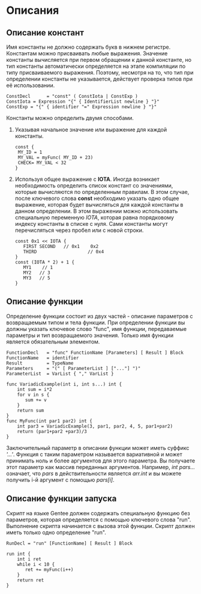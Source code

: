 

# Описания

## Описание констант

Имя константы не должно содержать букв в нижнем регистре. Константам можно присваивать любые выражения. Значение константы вычисляется при первом обращении к данной константе, но тип константы автоматически определяется на этапе компиляции по типу присваиваемого выражения. Поэтому, несмотря на то, что тип при определении константы не указывается, действует проверка типов при её использовании.

```text
ConstDecl      = "const" ( ConstIota | ConstExp )
ConstIota = Expression "{" { IdentifierList newline } "}"
ConstExp = "{" { identifier "=" Expression newline } "}"
```

Константы можно определить двумя способами.

1. Указывая начальное значение или выражение для каждой константы.

   ```text
   const {
    MY_ID = 1
    MY_VAL = myFunc( MY_ID + 23)
    CHECK= MY_VAL < 32
   }
   ```

2. Используя общее выражение с **IOTA**. Иногда возникает необходимость определить список констант со значениями, которые вычисляются по определенным правилам. В этом случае, после ключевого слова **const** необходимо указать одно общее выражение, которая будет вычисляться для каждой константы в данном определении. В этом выражении можно использовать специальную переменную _IOTA_, которая равна порядковому индексу константы в списке с нуля. Сами константы могут перечисляться через пробел или с новой строки.

   ```text
   const 0x1 << IOTA {
      FIRST SECOND   // 0x1    0x2
      THIRD                   // 0x4
   }
   const (IOTA * 2) + 1 {
      MY1    // 1
      MY2   // 3
      MY3   // 5
   }
   ```

## Описание функции

Определение функции состоит из двух частей - описание параметров с возвращаемым типом и тела функции. При определении функции вы должны указать ключевое слово "func", имя функции, передаваемые параметры и тип возвращаемого значения. Только имя функции является обязательным элементом.

```text
FunctionDecl   = "func" FunctionName [Parameters] [ Result ] Block
FunctionName   = identifier 
Result         = TypeName 
Parameters     = "(" [ ParameterList ] ["..."] ")"
ParameterList  = VarList { "," VarList }
```

```text
func VariadicExample(int i, int s...) int {
    int sum = i*2
    for v in s {
       sum += v
    }
    return sum
}
func MyFunc(int par1 par2) int { 
    int par3 = VariadicExample(3, par1, par2, 4, 5, par1+par2)
    return (par1+par2 +par3)/3 
}
```

Заключительный параметр в описании функции может иметь суффикс _'...'_. Функция с таким параметром называется вариативной и может принимать ноль и более аргументов для этого параметра. Вы получаете этот параметр как массив переданных аргументов. Например, _int pars..._ означает, что _pars_ в действительности является _arr.int_ и вы можете получить i-й аргумент с помощью _pars\[i\]_.

## Описание функции запуска

Скрипт на языке Gentee должен содержать специальную функцию без параметров, которая определяется с помощью ключевого слова "run". Выполнение скрипта начинается с вызова этой функции. Скрипт должен иметь только одно определение "run".

```text
RunDecl = "run" [FunctionName] [ Result ] Block
```

```text
run int {
    int i ret
    while i < 10 {
       ret += myFunc(i++)
    }
    return ret
}
```

